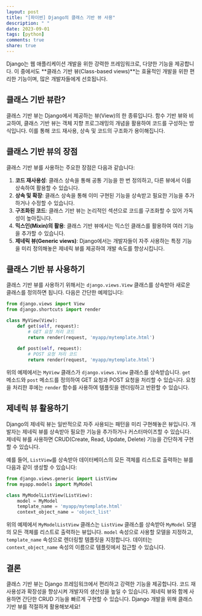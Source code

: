 ```yaml
---
layout: post
title: "[파이썬] Django의 클래스 기반 뷰 사용"
description: " "
date: 2023-09-01
tags: [python]
comments: true
share: true
---
```


Django는 웹 애플리케이션 개발을 위한 강력한 프레임워크로, 다양한 기능을 제공합니다. 이 중에서도 **클래스 기반 뷰(Class-based views)**는 효율적인 개발을 위한 편리한 기능이며, 많은 개발자들에게 선호됩니다.

## 클래스 기반 뷰란?

클래스 기반 뷰는 Django에서 제공하는 뷰(View)의 한 종류입니다. 함수 기반 뷰와 비교하여, 클래스 기반 뷰는 객체 지향 프로그래밍의 개념을 활용하여 코드를 구성하는 방식입니다. 이를 통해 코드 재사용, 상속 및 코드의 구조화가 용이해집니다.

## 클래스 기반 뷰의 장점

클래스 기반 뷰를 사용하는 주요한 장점은 다음과 같습니다:

1. **코드 재사용성**: 클래스 상속을 통해 공통 기능을 한 번 정의하고, 다른 뷰에서 이를 상속하여 활용할 수 있습니다.
2. **상속 및 확장**: 클래스 상속을 통해 이미 구현된 기능을 상속받고 필요한 기능을 추가하거나 수정할 수 있습니다.
3. **구조화된 코드**: 클래스 기반 뷰는 논리적인 섹션으로 코드를 구조화할 수 있어 가독성이 높아집니다.
4. **믹스인(Mixin)의 활용**: 클래스 기반 뷰에서는 믹스인 클래스를 활용하여 여러 기능을 추가할 수 있습니다.
5. **제네릭 뷰(Generic views)**: Django에서는 개발자들이 자주 사용하는 특정 기능을 미리 정의해놓은 제네릭 뷰를 제공하여 개발 속도를 향상시킵니다.

## 클래스 기반 뷰 사용하기

클래스 기반 뷰를 사용하기 위해서는 `django.views.View` 클래스를 상속받아 새로운 클래스를 정의하면 됩니다. 다음은 간단한 예제입니다:

```python
from django.views import View
from django.shortcuts import render

class MyView(View):
    def get(self, request):
        # GET 요청 처리 코드
        return render(request, 'myapp/mytemplate.html')
    
    def post(self, request):
        # POST 요청 처리 코드
        return render(request, 'myapp/mytemplate.html')
```

위의 예제에서는 `MyView` 클래스가 `django.views.View` 클래스를 상속받습니다. `get` 메소드와 `post` 메소드를 정의하여 GET 요청과 POST 요청을 처리할 수 있습니다. 요청을 처리한 후에는 `render` 함수를 사용하여 템플릿을 렌더링하고 반환할 수 있습니다.

## 제네릭 뷰 활용하기

Django의 제네릭 뷰는 일반적으로 자주 사용되는 패턴을 미리 구현해놓은 뷰입니다. 개발자는 제네릭 뷰를 상속받아 필요한 기능을 추가하거나 커스터마이즈할 수 있습니다. 제네릭 뷰를 사용하면 CRUD(Create, Read, Update, Delete) 기능을 간단하게 구현할 수 있습니다.

예를 들어, `ListView`를 상속받아 데이터베이스의 모든 객체를 리스트로 출력하는 뷰를 다음과 같이 생성할 수 있습니다:

```python
from django.views.generic import ListView
from myapp.models import MyModel

class MyModelListView(ListView):
    model = MyModel
    template_name = 'myapp/mytemplate.html'
    context_object_name = 'object_list'
```

위의 예제에서 `MyModelListView` 클래스는 `ListView` 클래스를 상속받아 `MyModel` 모델의 모든 객체를 리스트로 출력하는 뷰입니다. `model` 속성으로 사용할 모델을 지정하고, `template_name` 속성으로 렌더링할 템플릿을 지정합니다. 데이터는 `context_object_name` 속성의 이름으로 템플릿에서 접근할 수 있습니다.

## 결론

클래스 기반 뷰는 Django 프레임워크에서 편리하고 강력한 기능을 제공합니다. 코드 재사용성과 확장성을 향상시켜 개발자의 생산성을 높일 수 있습니다. 제네릭 뷰와 함께 사용하면 간단한 CRUD 기능을 빠르게 구현할 수 있습니다. Django 개발을 위해 클래스 기반 뷰를 적절하게 활용해보세요!